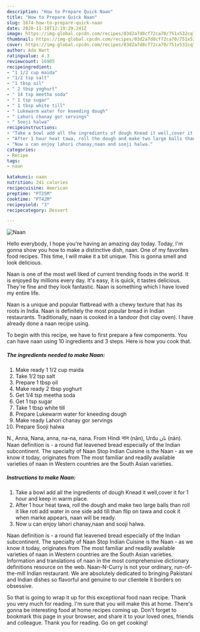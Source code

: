 ```yaml
---
description: "How to Prepare Quick Naan"
title: "How to Prepare Quick Naan"
slug: 1674-how-to-prepare-quick-naan
date: 2020-11-10T12:19:29.241Z
image: https://img-global.cpcdn.com/recipes/03d2a7d8cf72ca70/751x532cq70/naan-recipe-main-photo.jpg
thumbnail: https://img-global.cpcdn.com/recipes/03d2a7d8cf72ca70/751x532cq70/naan-recipe-main-photo.jpg
cover: https://img-global.cpcdn.com/recipes/03d2a7d8cf72ca70/751x532cq70/naan-recipe-main-photo.jpg
author: Ada Hart
ratingvalue: 4.3
reviewcount: 16905
recipeingredient:
- "1 1/2 cup maida"
- "1/2 tsp salt"
- "1 tbsp oil"
- " 2 tbsp yoghurt"
- " 14 tsp meetha soda"
- " 1 tsp sugar"
- " 1 tbsp white till"
- " Lukewarm water for kneeding dough"
- " Lahori chanay gor servings"
- " Sooji halwa"
recipeinstructions:
- "Take a bowl add all the ingredients of dough Knead it well,cover it for 1 hour and keep in warm place."
- "After 1 hour heat tawa, roll the dough and make two large balls than roll it like roti add water in one side add till than flip on tawa and cook it when marke appears, naan will be ready."
- "Now u can enjoy lahori chanay,naan and sooji halwa."
categories:
- Recipe
tags:
- naan

katakunci: naan 
nutrition: 241 calories
recipecuisine: American
preptime: "PT25M"
cooktime: "PT42M"
recipeyield: "3"
recipecategory: Dessert

---
```



![Naan](https://img-global.cpcdn.com/recipes/03d2a7d8cf72ca70/751x532cq70/naan-recipe-main-photo.jpg)

Hello everybody, I hope you're having an amazing day today. Today, I'm gonna show you how to make a distinctive dish, naan. One of my favorites food recipes. This time, I will make it a bit unique. This is gonna smell and look delicious.

Naan is one of the most well liked of current trending foods in the world. It is enjoyed by millions every day. It's easy, it is quick, it tastes delicious. They're fine and they look fantastic. Naan is something which I have loved my entire life.

Naan is a unique and popular flatbread with a chewy texture that has its roots in India. Naan is definitely the most popular bread in Indian restaurants. Traditionally, naan is cooked in a tandoor (hot clay oven). I have already done a naan recipe using.


To begin with this recipe, we have to first prepare a few components. You can have naan using 10 ingredients and 3 steps. Here is how you cook that.

<!--inarticleads1-->

##### The ingredients needed to make Naan:

1. Make ready 1 1/2 cup maida
1. Take 1/2 tsp salt
1. Prepare 1 tbsp oil
1. Make ready  2 tbsp yoghurt
1. Get  1/4 tsp meetha soda
1. Get  1 tsp sugar
1. Take  1 tbsp white till
1. Prepare  Lukewarm water for kneeding dough
1. Make ready  Lahori chanay gor servings
1. Prepare  Sooji halwa


N., Anna, Nana, anna, na-na, nana. From Hindi नान (nān), Urdu نان‎ (nān). Naan definition is - a round flat leavened bread especially of the Indian subcontinent. The specialty of Naan Stop Indian Cuisine is the Naan - as we know it today, originates from The most familiar and readily available varieties of naan in Western countries are the South Asian varieties. 

<!--inarticleads2-->

##### Instructions to make Naan:

1. Take a bowl add all the ingredients of dough Knead it well,cover it for 1 hour and keep in warm place.
1. After 1 hour heat tawa, roll the dough and make two large balls than roll it like roti add water in one side add till than flip on tawa and cook it when marke appears, naan will be ready.
1. Now u can enjoy lahori chanay,naan and sooji halwa.


Naan definition is - a round flat leavened bread especially of the Indian subcontinent. The specialty of Naan Stop Indian Cuisine is the Naan - as we know it today, originates from The most familiar and readily available varieties of naan in Western countries are the South Asian varieties. Information and translations of naan in the most comprehensive dictionary definitions resource on the web. Naan-N-Curry is not your ordinary, run-of-the-mill Indian restaurant. We are absolutely dedicated to bringing Pakistani and Indian dishes so flavorful and genuine to our clientele it borders on obsessive. 

So that is going to wrap it up for this exceptional food naan recipe. Thank you very much for reading. I'm sure that you will make this at home. There's gonna be interesting food at home recipes coming up. Don't forget to bookmark this page in your browser, and share it to your loved ones, friends and colleague. Thank you for reading. Go on get cooking!
